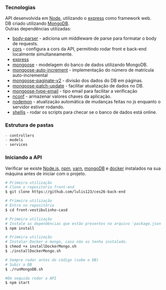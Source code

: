### Tecnologias
API desenvolvida em [Node](https://nodejs.org/en/), utilizando o [express](https://expressjs.com/) como framework web. <br/>
DB criado utilizando [MongoDB](https://www.mongodb.com/). <br/> 
Outras dependências utilizadas: 
 - [body-parser](https://www.npmjs.com/package/body-parser) - adiciona um middleware de parse para formatar o body de requests.
 - [cors](https://www.npmjs.com/package/cors) - configura a cors da API, permitindo rodar front e back-end localmente simultaneamente.
 - [express]()
 - [mongoose](https://mongoosejs.com/) - modelagem do banco de dados utilizando MongoDB.
 - [mongoose-auto-increment](https://www.npmjs.com/package/mongoose-auto-increment) - implementação do número de matrícula auto-incremental
 - [mongoose-paginate-v2](https://www.npmjs.com/package/mongoose-paginate-v2) - divisão dos dados do DB em páginas.
 - [mongoose-patch-update](https://www.npmjs.com/package/mongoose-patch-update) - facilitar atualização de dados no DB.
 - [mongoose-type-email](https://www.npmjs.com/package/mongoose-type-email) - tipo email para facilitar a verificação
 - [nconf](https://www.npmjs.com/package/nconf) - armazenar valores chaves da aplicação.
 - [nodemon](https://www.npmjs.com/package/nodemon) - atualização automática de mudanças feitas no js enquanto o servidor estiver rodando.
 - [shelljs](https://www.npmjs.com/package/shelljs) - rodar os scripts para checar se o banco de dados está online.

### Estrutura de pastas
 ```js
 - controllers
 - models
 - services
 ```

### Iniciando a API
Verificar se existe [Node.js](https://nodejs.org/en/), [npm](https://www.npmjs.com/), [yarn](https://yarnpkg.com/), [mongoDB](https://www.mongodb.com/) e [docker](https://www.docker.com/) instalados na sua máquina antes de iniciar com o projeto. 

```bash
# Primeira utilização
# Clone o repositório front-end
$ git clone https://github.com/lulis123/ces26-back-end

# Primeira utilização
# Entre no repositório
$ cd front-vestibulinho-casd

# Primeira utilização
# Instale as dependências que estão presentes no arquivo 'package.json'
$ npm install

# Primeira utilização
# Instalar Docker e mongo, caso não os tenha instalado.
$ chmod +x installDockerMongo.sh
$ ./installDockerMongo.sh

# Sempre rodar antes do código (sobe o DB)
# Subir o DB
$ ./runMongoDB.sh

#Em seguida rodar a API
$ npm start
```
